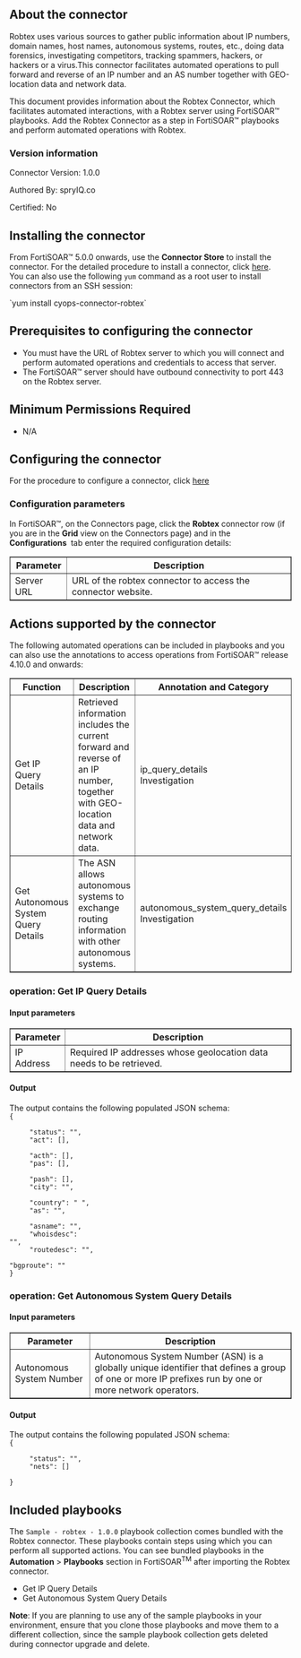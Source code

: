 ## About the connector
Robtex uses various sources to gather public information about IP numbers, domain names, host names, autonomous systems, routes, etc., doing data forensics, investigating competitors, tracking spammers, hackers, or hackers or a virus.This connector facilitates automated operations to pull forward and reverse of an IP number and an AS number together with GEO-location data and network data.
<p>This document provides information about the Robtex Connector, which facilitates automated interactions, with a Robtex server using FortiSOAR&trade; playbooks. Add the Robtex Connector as a step in FortiSOAR&trade; playbooks and perform automated operations with Robtex.</p>

### Version information

Connector Version: 1.0.0


Authored By: spryIQ.co

Certified: No
## Installing the connector
<p>From FortiSOAR&trade; 5.0.0 onwards, use the <strong>Connector Store</strong> to install the connector. For the detailed procedure to install a connector, click <a href="https://docs.fortinet.com/document/fortisoar/0.0.0/installing-a-connector/1/installing-a-connector" target="_top">here</a>.<br>You can also use the following <code>yum</code> command as a root user to install connectors from an SSH session:</p>
`yum install cyops-connector-robtex`

## Prerequisites to configuring the connector
- You must have the URL of Robtex server to which you will connect and perform automated operations and credentials to access that server.
- The FortiSOAR&trade; server should have outbound connectivity to port 443 on the Robtex server.

## Minimum Permissions Required
- N/A

## Configuring the connector
For the procedure to configure a connector, click [here](https://docs.fortinet.com/document/fortisoar/0.0.0/configuring-a-connector/1/configuring-a-connector)
### Configuration parameters
<p>In FortiSOAR&trade;, on the Connectors page, click the <strong>Robtex</strong> connector row (if you are in the <strong>Grid</strong> view on the Connectors page) and in the <strong>Configurations&nbsp;</strong> tab enter the required configuration details:&nbsp;</p>
<table border=1><thead><tr><th>Parameter<br></th><th>Description<br></th></tr></thead><tbody><tr><td>Server URL<br></td><td>URL of the robtex connector to access the connector website.<br>
</tbody></table>

## Actions supported by the connector
The following automated operations can be included in playbooks and you can also use the annotations to access operations from FortiSOAR&trade; release 4.10.0 and onwards:
<table border=1><thead><tr><th>Function<br></th><th>Description<br></th><th>Annotation and Category<br></th></tr></thead><tbody><tr><td>Get IP Query Details<br></td><td>Retrieved information includes the current forward and reverse of an IP number, together with GEO-location data and network data.<br></td><td>ip_query_details <br/>Investigation<br></td></tr>
<tr><td>Get Autonomous System Query Details<br></td><td>The ASN allows autonomous systems to exchange routing information with other autonomous systems.<br></td><td>autonomous_system_query_details <br/>Investigation<br></td></tr>
</tbody></table>

### operation: Get IP Query Details
#### Input parameters
<table border=1><thead><tr><th>Parameter<br></th><th>Description<br></th></tr></thead><tbody><tr><td>IP Address<br></td><td>Required IP addresses whose geolocation data needs to be retrieved.<br>
</td></tr></tbody></table>

#### Output
The output contains the following populated JSON schema:
<code><br>{
</code><code><br>&nbsp;&nbsp;&nbsp;&nbsp;    "status": "",
</code><code><br>&nbsp;&nbsp;&nbsp;&nbsp;    "act": [],
</code><code><br>&nbsp;&nbsp;&nbsp;&nbsp;    "acth": [],
</code><code><br>&nbsp;&nbsp;&nbsp;&nbsp;    "pas": [],
</code><code><br>&nbsp;&nbsp;&nbsp;&nbsp;    "pash": [],
</code><code><br>&nbsp;&nbsp;&nbsp;&nbsp;    "city": "",
</code><code><br>&nbsp;&nbsp;&nbsp;&nbsp;    "country": " ",
</code><code><br>&nbsp;&nbsp;&nbsp;&nbsp;    "as": "",
</code><code><br>&nbsp;&nbsp;&nbsp;&nbsp;    "asname": "",
</code><code><br>&nbsp;&nbsp;&nbsp;&nbsp;    "whoisdesc": "",
</code><code><br>&nbsp;&nbsp;&nbsp;&nbsp;    "routedesc": "",
</code><code><br>&nbsp;&nbsp;&nbsp;&nbsp;    "bgproute": ""
</code><code><br>}</code>

### operation: Get Autonomous System Query Details
#### Input parameters
<table border=1><thead><tr><th>Parameter<br></th><th>Description<br></th></tr></thead><tbody><tr><td>Autonomous System Number<br></td><td>Autonomous System Number (ASN) is a globally unique identifier that defines a group of one or more IP prefixes run by one or more network operators.<br>
</td></tr></tbody></table>

#### Output
The output contains the following populated JSON schema:
<code><br>{
</code><code><br>&nbsp;&nbsp;&nbsp;&nbsp;    "status": "",
</code><code><br>&nbsp;&nbsp;&nbsp;&nbsp;    "nets": []
</code><code><br>}</code>
## Included playbooks
The `Sample - robtex - 1.0.0` playbook collection comes bundled with the Robtex connector. These playbooks contain steps using which you can perform all supported actions. You can see bundled playbooks in the **Automation** > **Playbooks** section in FortiSOAR<sup>TM</sup> after importing the Robtex connector.

- Get IP Query Details
- Get Autonomous System Query Details

**Note**: If you are planning to use any of the sample playbooks in your environment, ensure that you clone those playbooks and move them to a different collection, since the sample playbook collection gets deleted during connector upgrade and delete.
